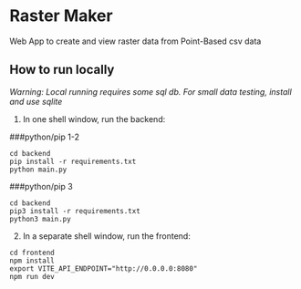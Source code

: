 # Raster Maker

Web App to create and view raster data from Point-Based csv data

## How to run locally

*Warning: Local running requires some sql db. For small data testing, install and use sqlite*

1. In one shell window, run the backend:

###python/pip 1-2
```shell
cd backend
pip install -r requirements.txt
python main.py
```

###python/pip 3
```shell
cd backend
pip3 install -r requirements.txt
python3 main.py
```



2. In a separate shell window, run the frontend:

```shell
cd frontend
npm install
export VITE_API_ENDPOINT="http://0.0.0.0:8080"
npm run dev
```

